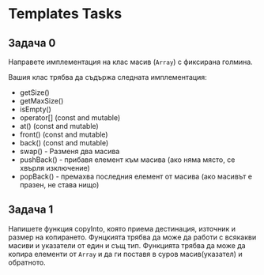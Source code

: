 # Templates Tasks

## Задача 0

Направете имплементация на клас масив (`Array`) с фиксирана голмина.

Вашия клас трябва да съдържа следната имплементация:

- getSize()
- getMaxSize()
- isEmpty()
- operator[] (const and mutable)
- at() (const and mutable)
- front() (const and mutable)
- back() (const and mutable)
- swap() - Разменя два масива
- pushBack() - прибавя елемент към масива (ако няма място, се хвърля изключение)
- popBack() - премахва последния елемент от масива (ако масивът е празен, не става нищо)


## Задача 1

Напишете функция copyInto, която приема дестинация, източник и размер на копирането.
Фунцкията трябва да може да работи с всякакви масиви и указатели от един и същ тип.
Функцията трябва да може да копира елементи от `Array` и да ги поставя в суров масив(указател) и обратното.
